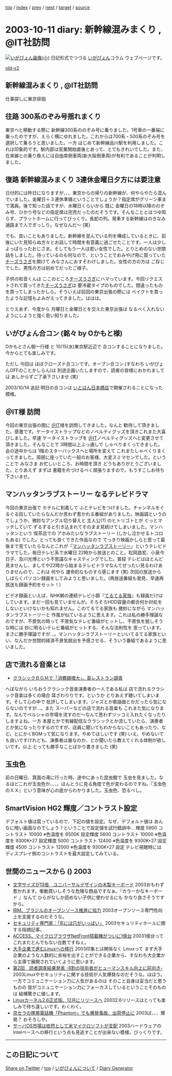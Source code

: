 [top](../index.html) 
 / [index](index.html) 
 / [prev](ig031009.html) 
 / [next](ig031013.html) 
 / [target](https://igapyon.github.io/diary/2003/ig031011.html) 
 / [source](https://github.com/igapyon/diary/blob/gh-pages/2003/ig031011.src.md) 

2003-10-11 diary: 新幹線混みまくり , @IT社訪問
=====================================================================================================
[![いがぴょん画像(小)](https://igapyon.github.io/diary/images/iga200306s.jpg "いがぴょん")](https://igapyon.github.io/diary/memo/memoigapyon.html) 日記形式でつづる [いがぴょん](https://igapyon.github.io/diary/memo/memoigapyon.html)コラム ウェブページです。

[old-v2](ig031011-orig.html)

## 新幹線混みまくり , @IT社訪問

仕事探しに東京徘徊


## 往路 300系のぞみ号揺れまくり

東京へと移動する際に 新幹線300系ののぞみ号に乗りました。1号車の一番端に乗ったのですが、えらく横にゆれました。これからは700系・500系のぞみ号を選択して乗ろうと思いました。一方 はじめて新幹線品川駅を利用しました。これは印象的です。駅内部は営業開始直後とあって、とてもきれいでした。また、在来線との乗り換えには自由席側車両(新大阪側車両)が有利であることが判明しました。

## 復路 新幹線混みまくり 3連休金曜日夕方には要注意

日付的には昨日になりますが、、、東京からの帰りの新幹線が、何やらやたら混んでいました。金曜日＋３連休準備ということでしょうか？指定席がグリーン車まで満員。後で知った話ですが、水曜日くらいから 既に 金曜日の18時以降ののぞみ号、ひかり号などの指定席は完売だったのだそうです。そんなこととはつゆ知らず、プラットホームに行ってびっくり。長蛇の列。発車する新幹線はのきなみ 通路まで人でぎっしり。なぜなんだ～ (笑)

でも、良いこともありました。新幹線を並んでいる列を構成しているときに、前後にいた見知らぬ方々とお話して時間を有意義に過ごせたことです。一人は少しよっぱらったおじさま。そしてもう一人は若い女性でした。とりとめのない世間話をしました。待っているのも何なので、ということでおみやげ用に買っていた[チーズうさぎ](http://www.grapestone.co.jp/tokyobanana/syouhin/syouhin3.htm)を開けて みなさんにおすそわけしました。女性の方の方は ご存じでした。男性の方は初めてだったご様子。

子供の和音くんは ここのところ[チーズうさぎ](http://www.grapestone.co.jp/tokyobanana/syouhin/syouhin3.htm)にハマっています。今回リクエストされて買ってきた[チーズうさぎ](http://www.grapestone.co.jp/tokyobanana/syouhin/syouhin3.htm)は 要冷蔵タイプのものでした。間違ったものを買ってしまったかしら。そういえば前回の東京出張の際には ベイクトを買ったような記憶もよみがえってきました。ははは。

とりえあず、今度から 月曜日と金曜日とを交えた東京出張は なるべく入れないようにしようと強く思い知りました。

## いがぴょん合コン (銘々 by Oかもと様)

Oかもとさん御一行様 と 10/15(水)東京駅近辺で 合コンすることになりました。今からとても楽しみです。

ただし 今回は ほぼクローズド合コンです。オープン合コン (すなわち いがぴょんOFFのことかしらん)は 別途企画いたしますので、読者の皆様におかれましては あしからずご了承下さいませ
(笑)

2003/10/14 追記 明日の合コンは [いとはん日本橋店](http://r.gnavi.co.jp/g415301/)で開催されることになった模様。

## ＠IT様 訪問

今回の東京出張の間に [＠IT](http://www.atmarkit.co.jp/)様を訪問してきました。なんと 歓待して頂きました。感激です。ケータイストラップなどのノベルティグッズを頂きこれまた大喜びしました。早速 ケータイストラップを [＠IT](http://www.atmarkit.co.jp/)ノベルティグッズへと変更させて頂きました。そんなことで 3時間以上ぶっ通しで しゃべりまくってきました。会の途中からは
1階のスターバックスへと場所を変えて これまたしゃべくりまくってきました。周囲に座っていた一般のお客様、大変スミマセンでした。ということで みなさま お忙しいところ、お時間を頂き どうもありがとうございました。とりあえず まずは 書籍を片づけるべく頑張りますので、もうすこしお待ち下さいませ。

## マンハッタンラブストーリー なるテレビドラマ

今回の東京出張で ホテルに到着して ふとテレビをつけました。チャンネルをぐるぐる回していたらなんだか思わず惹かれる番組がありました。映画調というのでしょうか、微妙なアングル切り替えと 主人公(?) のヒトリゴトとが ぐっとマッチしていて ずるずると引き込まれてそのまま見続けてしまいました。マンハッタンという 喫茶店での アホみたいなラブストーリー
(しかし泣かせるトコロもある) でした。とっても良くできた作品なので てっきり映画かしらと思って最後まで見ていたらなんとこれが『[マンハッタンラブストーリー](http://www.cbc-nagoya.co.jp/tv/program/manhattan/)』というテレビドラマでした。毎日テレビ系で水曜日 22時から放送とのこと。松岡昌宏、小泉今日子、及川光博という不思議なキャスティングでした。普段 テレビはほとんど見ませんし、ましてや22時から始まるテレビドラマなんてぜったい見るわけありませんので、これは 何やら 運命的なものすら感じます
(笑) 次回の放送から しばらくパソコン録画をしてみようと思いました。(再放送番組も発見、早速再放送も録画予約をセット！)

ビデオ録画といえば、NHK朝の連続テレビ小節『[てるてる家族](http://www.nhk.or.jp/osaka/teruterukazoku/)』も録画だけはしています。まだ一回も見ていませんが。そろそろHDD容量の都合何か対処をしないといけないかも知れません。このてるてる家族も 微妙にながら マンハッタンラブストーリーと 作風が似ているように思えます。これは私の勝手理論なのですが、不景気の時って 不景気なテレビ番組がヒットし、不景気を脱しそうな時には 妙に明るいテレビ番組がヒットする、そんな法則性を 思っています。まさに勝手理論ですが…。マンハッタンラブストーリーといいてるてる家族といい、なんだか世間的経済不景気脱出を予感させる、そういう番組であるように思いました。

## 店で流れる音楽とは

* [クラシックＢＧＭで「消費額増大」、英レストラン調査](http://www.cnn.co.jp/business/CNN200310080025.html)

へぼながら いちおうクラシック音楽演奏者の一人である私は 店で流れるクラシック音楽は多くの場合 耳ざわりりです。というか とりあえず聴いてしまいます。そして心の中で 批評してしまいます。ジャズとか歌謡曲とかだったら気にならないのですが…。また スーパーなどの店で流れる音楽も これまた気になります。なんでペルシャの市場を流すのだ～なんて思わずツッコミ入れたくなったりしますよね。一方 本屋とかで有線配信なクラシックとか流していたら、演奏者とか気になったりするのですが、店員に聞いてもわからないこともあったり、など。とにかくBGMって気になります。やめてほしいです (笑) いえ、やめないでも良いですけれども、演奏者は誰なのか、とか聞いたら教えてくれる体制が欲しいです。以上 とっても勝手なことばかり書きました (笑)

## 玉虫色

前の日曜日、箕面の滝に行った時、途中にあった昆虫館で 玉虫を見ました。なるほどこれが玉虫色か、、、。ほんとうに見る角度で色が変わるのですね。『玉虫色のＸＸ』という意味が心の底からわかりました。玉虫色、恐るべし。

## SmartVision HG2 輝度／コントラスト設定

デフォルト値は腐っているので、下記の値を設定。なぜ、デフォルト値は あんなに暗い画面なのでしょう？ということで設定値を試行錯誤中…
輝度
5900
コントラスト
10000
※色温度を 6500K 設定輝度
5600
コントラスト
10000
※色温度を 9300K+27 設定輝度
5000
コントラスト
12400
※色温度を 9300K+27 設定輝度
4500
コントラスト
12000
※色温度を 9300K+27 設定
テレビ視聴時には ディスプレイ側のコントラストを最大設定してみている。

## 世間のニュースから () 2003

* [文字サイズが13倍　ユニバーサルデザインの木製キーボード](http://www.zdnet.co.jp/news/0310/10/njbt_03.html)  2003おもわず惹かれます。衝動買いしそうな危険な商品ですなぁ。『カラーかなキーボード 』なんて ひらがなしか読めない子供に使わせるにも かなり良さそうですから。
* [IBM、ブラジルのオープンソース推進に協力](http://www.zdnet.co.jp/news/0310/11/nebt_04.html)  2003オープンソース専門性向上を支援するのだそうな。
* [セキュリティ専門家：「IEには穴がいっぱい」](http://japan.cnet.com/news/ent/story/0,2000047623,20061337,00.htm)  2003セキュリティホールに関する指摘記事。
* [ACCESS、マイクロブラウザNetFront搭載機がついに1億台](http://japan.cnet.com/news/com/story/0,2000047668,20061346,00.htm)  20031億台って これまたとんでもない台数ですねぇ。
* [大手企業で進むLinuxへの移行](http://www.zdnet.co.jp/news/0310/11/nebt_05.html)  2003印象とは関係なく Linuxって まず大手企業のような人数的に余裕を出すことができる企業から、すなわち大企業から主導で展開されていくように思います。
* [第2回　読者調査結果発表 -8割の技術者がヒューマンスキル向上に前向き-](http://jibun.atmarkit.co.jp/ljibun01/survey/sv02/sv02.html)  2003Linuxやセキュリティに関する技術が人気爆発なのだそうな。ほほう。一方でコミュニケーション力に人気があるのは そのこと自身は妥当だと思うものの 皆がコミュニケーション力にフォーカスしているということそのものは 結構驚きに値します。
* [Linuxカーネル2.6正式版、12月にリリースへ](http://japan.cnet.com/news/ent/story/0,2000047623,20061350,00.htm)  20032.6リリースはとっても楽しみで待ち遠しいです。わくわく。
* [京セラの携帯電話機「Phantom」でも爆発事故、出荷停止に](http://japan.cnet.com/news/com/story/0,2000047668,20061339,00.htm)  2003ば、、、爆発？ おそろしや。
* [サーバOS市場は依然として米マイクロソフトが支配](http://japan.cnet.com/news/ent/story/0,2000047623,20061325,00.htm)  2003ハードウェアのIntelベースへの移行という点も見逃すことが出来ない模様。びっくりです。


----------------------------------------------------------------------------------------------------

## この日記について

[Share on Twitter](https://twitter.com/intent/tweet?hashtags=igapyon%2Cdiary%2C%E3%81%84%E3%81%8C%E3%81%B4%E3%82%87%E3%82%93&text=%E6%96%B0%E5%B9%B9%E7%B7%9A%E6%B7%B7%E3%81%BF%E3%81%BE%E3%81%8F%E3%82%8A+%2C+%40IT%E7%A4%BE%E8%A8%AA%E5%95%8F&url=https%3A%2F%2Figapyon.github.io%2Fdiary%2F2003%2Fig031011.html) / [top](../index.html) / [いがぴょんについて](https://igapyon.github.io/diary/memo/memoigapyon.html) / [Diary Generator](https://github.com/igapyon/igapyonv3)
